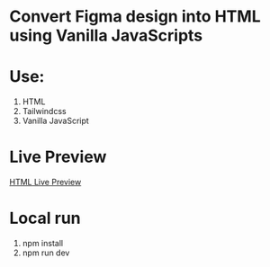 # Convert Figma design into HTML using Vanilla JavaScripts

# Use:
1. HTML
2. Tailwindcss
3. Vanilla JavaScript

# Live Preview
[HTML Live Preview](https://aminulidev.github.io/softnio-html/src/)

# Local run
1. npm install
2. npm run dev